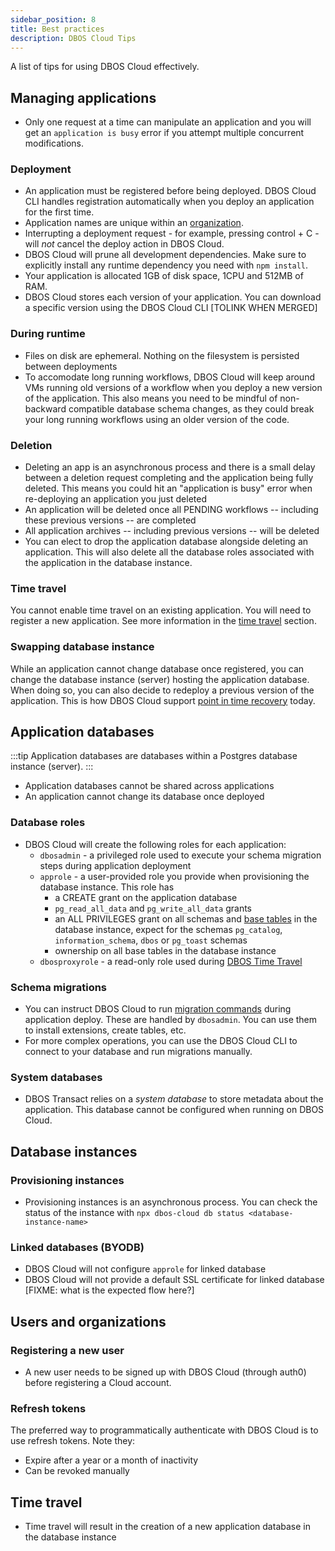 ```yaml
---
sidebar_position: 8
title: Best practices
description: DBOS Cloud Tips
---
```


A list of tips for using DBOS Cloud effectively.

## Managing applications

* Only one request at a time can manipulate an application and you will get an `application is busy` error if you attempt multiple concurrent modifications.

### Deployment
* An application must be registered before being deployed. DBOS Cloud CLI handles registration automatically when you deploy an application for the first time.
* Application names are unique within an [organization](#users-and-organizations).
* Interrupting a deployment request - for example, pressing control + C - will *not* cancel the deploy action in DBOS Cloud.
* DBOS Cloud will prune all development dependencies. Make sure to explicitly install any runtime dependency you need with `npm install`.
* Your application is allocated 1GB of disk space, 1CPU and 512MB of RAM.
* DBOS Cloud stores each version of your application. You can download a specific version using the DBOS Cloud CLI [TOLINK WHEN MERGED]

### During runtime
* Files on disk are ephemeral. Nothing on the filesystem is persisted between deployments
* To accomodate long running workflows, DBOS Cloud will keep around VMs running old versions of a workflow when you deploy a new version of the application. This also means you need to be mindful of non-backward compatible database schema changes, as they could break your long running workflows using an older version of the code.

### Deletion
* Deleting an app is an asynchronous process and there is a small delay between a deletion request completing and the application being fully deleted. This means you could hit an "application is busy" error when re-deploying an application you just deleted
* An application will be deleted once all PENDING workflows -- including these previous versions -- are completed
* All application archives -- including previous versions -- will be deleted
* You can elect to drop the application database alongside deleting an application. This will also delete all the database roles associated with the application in the database instance.

### Time travel
You cannot enable time travel on an existing application. You will need to register a new application.
See more information in the [time travel](#time-travel) section.

### Swapping database instance
While an application cannot change database once registered, you can change the database instance (server) hosting the application database. When doing so, you can also decide to redeploy a previous version of the application. This is how DBOS Cloud support [point in time recovery](database-management#database-recovery) today.

## Application databases

:::tip
Application databases are databases within a Postgres database instance (server).
:::

* Application databases cannot be shared across applications
* An application cannot change its database once deployed

### Database roles

* DBOS Cloud will create the following roles for each application:
    * `dbosadmin` - a privileged role used to execute your schema migration steps during application deployment
    * `approle` - a user-provided role you provide when provisioning the database instance. This role has
        * a CREATE grant on the application database
        * `pg_read_all_data` and `pg_write_all_data` grants
        * an ALL PRIVILEGES grant on all schemas and [base tables](https://www.postgresql.org/docs/current/infoschema-tables.html#INFOSCHEMA-TABLES) in the database instance, expect for the schemas `pg_catalog`, `information_schema`, `dbos` or `pg_toast` schemas
        * ownership on all base tables in the database instance
    * `dbosproxyrole` - a read-only role used during [DBOS Time Travel](cloud-tutorials/timetravel-debugging)

### Schema migrations
* You can instruct DBOS Cloud to run [migration commands](api-reference/configuration#database) during application deploy. These are handled by `dbosadmin`. You can use them to install extensions, create tables, etc.
* For more complex operations, you can use the DBOS Cloud CLI to connect to your database and run migrations manually.

### System databases
* DBOS Transact relies on a _system database_ to store metadata about the application. This database cannot be configured when running on DBOS Cloud.

## Database instances

### Provisioning instances
* Provisioning instances is an asynchronous process. You can check the status of the instance with `npx dbos-cloud db status <database-instance-name>`

### Linked databases (BYODB)
* DBOS Cloud will not configure `approle` for linked database
* DBOS Cloud will not provide a default SSL certificate for linked database [FIXME: what is the expected flow here?]

## Users and organizations

### Registering a new user
- A new user needs to be signed up with DBOS Cloud (through auth0) before registering a Cloud account.

### Refresh tokens
The preferred way to programmatically authenticate with DBOS Cloud is to use refresh tokens. Note they:
* Expire after a year or a month of inactivity
* Can be revoked manually

## Time travel
* Time travel will result in the creation of a new application database in the database instance

